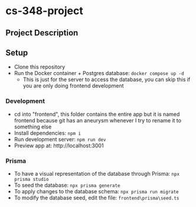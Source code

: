# cs-348-project

## Project Description

## Setup
- Clone this repository
- Run the Docker container + Postgres database: `docker compose up -d`
    - This is just for the server to access the database, you can skip this if you are only doing frontend development

### Development
- cd into "frontend", this folder contains the entire app but it is named frontend because git has an aneurysm whenever I try to rename it to something else
- Install dependencies: `npm i`
- Run development server: `npm run dev`
- Preview app at: http://localhost:3001

### Prisma
- To have a visual representation of the database through Prisma: `npx prisma studio`
- To seed the database: `npx prisma generate`
- To apply changes to the database schema: `npx prisma run migrate`
- To modify the database seed, edit the file: `frontend\prisma\seed.ts`